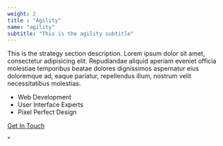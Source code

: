 ```yaml
---
weight: 2
title : "Agility"
name: "agility"
subtitle: "This is the agility subtitle"
---
```

This is the strategy section description. Lorem ipsum dolor sit amet, consectetur adipisicing elit. Repudiandae aliquid aperiam eveniet officia molestiae temporibus beatae dolores dignissimos aspernatur eius doloremque ad, eaque pariatur, repellendus illum, nostrum velit necessitatibus molestias.

<ul class='checked'><li>Web Development</li><li>User Interface Experts</li><li>Pixel Perfect Design</li></ul><p><a href='#' class='btn btn-primary btn-outline fh5co-content-nav' data-nav-section='contact'>Get In Touch</a></p>"
